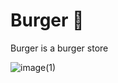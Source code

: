 # Burger 🍔
Burger is a burger store

![image(1)](https://user-images.githubusercontent.com/92510927/168483225-9a69fcee-d652-4c21-8f71-614cf5989cfa.png)

